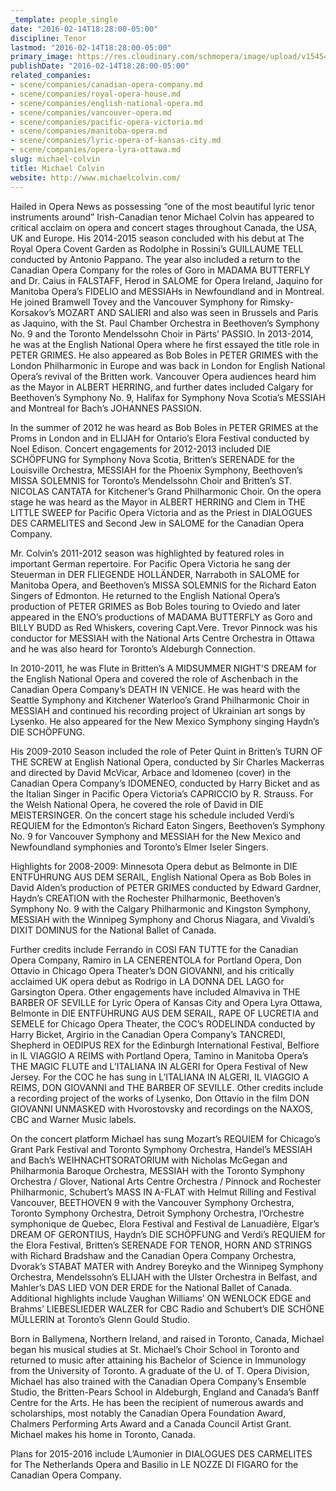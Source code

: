 ```yaml
---
_template: people_single
date: "2016-02-14T18:28:00-05:00"
discipline: Tenor
lastmod: "2016-02-14T18:28:00-05:00"
primary_image: https://res.cloudinary.com/schmopera/image/upload/v1545409169/media/webhook-uploads/1455492399181/2016-02-14---Michael-Colvin.jpg.jpg
publishDate: "2016-02-14T18:28:00-05:00"
related_companies:
- scene/companies/canadian-opera-company.md
- scene/companies/royal-opera-house.md
- scene/companies/english-national-opera.md
- scene/companies/vancouver-opera.md
- scene/companies/pacific-opera-victoria.md
- scene/companies/manitoba-opera.md
- scene/companies/lyric-opera-of-kansas-city.md
- scene/companies/opera-lyra-ottawa.md
slug: michael-colvin
title: Michael Colvin
website: http://www.michaelcolvin.com/
---
```


Hailed in Opera News as possessing “one of the most beautiful lyric tenor instruments around” Irish-Canadian tenor Michael Colvin has appeared to critical acclaim on opera and concert stages throughout Canada, the USA, UK and Europe. His 2014-2015 season concluded with his debut at The Royal Opera Covent Garden as Rodolphe in Rossini’s GUILLAUME TELL conducted by Antonio Pappano. The year also included a return to the Canadian Opera Company for the roles of Goro in MADAMA BUTTERFLY and Dr. Caius in FALSTAFF, Herod in SALOME for Opera Ireland, Jaquino for Manitoba Opera’s FIDELIO and MESSIAHs in Newfoundland and in Montreal. He joined Bramwell Tovey and the Vancouver Symphony for Rimsky-Korsakov’s MOZART AND SALIERI and also was seen in Brussels and Paris as Jaquino, with the St. Paul Chamber Orchestra in Beethoven’s Symphony No. 9 and the Toronto Mendelssohn Choir in Pärts’ PASSIO. In 2013-2014, he was at the English National Opera where he first essayed the title role in PETER GRIMES. He also appeared as Bob Boles in PETER GRIMES with the London Philharmonic in Europe and was back in London for English National Opera’s revival of the Britten work. Vancouver Opera audiences heard him as the Mayor in ALBERT HERRING, and further dates included Calgary for Beethoven’s Symphony No. 9, Halifax for Symphony Nova Scotia’s MESSIAH and Montreal for Bach’s JOHANNES PASSION.

In the summer of 2012 he was heard as Bob Boles in PETER GRIMES at the Proms in London and in ELIJAH for Ontario’s Elora Festival conducted by Noel Edison. Concert engagements for 2012-2013 included DIE SCHÖPFUNG for Symphony Nova Scotia, Britten’s SERENADE for the Louisville Orchestra, MESSIAH for the Phoenix Symphony, Beethoven’s MISSA SOLEMNIS for Toronto’s Mendelssohn Choir and Britten’s ST. NICOLAS CANTATA for Kitchener’s Grand Philharmonic Choir. On the opera stage he was heard as the Mayor in ALBERT HERRING and Clem in THE LITTLE SWEEP for Pacific Opera Victoria and as the Priest in DIALOGUES DES CARMELITES and Second Jew in SALOME for the Canadian Opera Company.

Mr. Colvin’s 2011-2012 season was highlighted by featured roles in important German repertoire. For Pacific Opera Victoria he sang der Steuerman in DER FLIEGENDE HOLLÄNDER, Narraboth in SALOME for Manitoba Opera, and Beethoven’s MISSA SOLEMNIS for the Richard Eaton Singers of Edmonton. He returned to the English National Opera’s production of PETER GRIMES as Bob Boles touring to Oviedo and later appeared in the ENO’s productions of MADAMA BUTTERFLY as Goro and BILLY BUDD as Red Whiskers, covering Capt.Vere. Trevor Pinnock was his conductor for MESSIAH with the National Arts Centre Orchestra in Ottawa and he was also heard for Toronto’s Aldeburgh Connection.

In 2010-2011, he was Flute in Britten’s A MIDSUMMER NIGHT’S DREAM for the English National Opera and covered the role of Aschenbach in the Canadian Opera Company’s DEATH IN VENICE. He was heard with the Seattle Symphony and Kitchener Waterloo’s Grand Philharmonic Choir in MESSIAH and continued his recording project of Ukrainian art songs by Lysenko. He also appeared for the New Mexico Symphony singing Haydn’s DIE SCHÖPFUNG.

His 2009-2010 Season included the role of Peter Quint in Britten’s TURN OF THE SCREW at English National Opera, conducted by Sir Charles Mackerras and directed by David McVicar, Arbace and Idomeneo (cover) in the Canadian Opera Company’s IDOMENEO, conducted by Harry Bicket and as the Italian Singer in Pacific Opera Victoria’s CAPRICCIO by R. Strauss. For the Welsh National Opera, he covered the role of David in DIE MEISTERSINGER. On the concert stage his schedule included Verdi’s REQUIEM for the Edmonton’s Richard Eaton Singers, Beethoven’s Symphony No. 9 for Vancouver Symphony and MESSIAH for the New Mexico and Newfoundland symphonies and Toronto’s Elmer Iseler Singers.

Highlights for 2008-2009: Minnesota Opera debut as Belmonte in DIE ENTFÜHRUNG AUS DEM SERAIL, English National Opera as Bob Boles in David Alden’s production of PETER GRIMES conducted by Edward Gardner, Haydn’s CREATION with the Rochester Philharmonic, Beethoven’s Symphony No. 9 with the Calgary Philharmonic and Kingston Symphony, MESSIAH with the Winnipeg Symphony and Chorus Niagara, and Vivaldi’s DIXIT DOMINUS for the National Ballet of Canada.

Further credits include Ferrando in COSI FAN TUTTE for the Canadian Opera Company, Ramiro in LA CENERENTOLA for Portland Opera, Don Ottavio in Chicago Opera Theater’s DON GIOVANNI, and his critically acclaimed UK opera debut as Rodrigo in LA DONNA DEL LAGO for Garsington Opera. Other engagements have included Almaviva in THE BARBER OF SEVILLE for Lyric Opera of Kansas City and Opera Lyra Ottawa, Belmonte in DIE ENTFÜHRUNG AUS DEM SERAIL, RAPE OF LUCRETIA and SEMELE for Chicago Opera Theater, the COC’s RODELINDA conducted by Harry Bicket, Argirio in the Canadian Opera Company’s TANCREDI, Shepherd in OEDIPUS REX for the Edinburgh International Festival, Belfiore in IL VIAGGIO A REIMS with Portland Opera, Tamino in Manitoba Opera’s THE MAGIC FLUTE and L’ITALIANA IN ALGERI for Opera Festival of New Jersey. For the COC he has sung in L’ITALIANA IN ALGERI, IL VIAGGIO A REIMS, DON GIOVANNI and THE BARBER OF SEVILLE. Other credits include a recording project of the works of Lysenko, Don Ottavio in the film DON GIOVANNI UNMASKED with Hvorostovsky and recordings on the NAXOS, CBC and Warner Music labels.

On the concert platform Michael has sung Mozart’s REQUIEM for Chicago’s Grant Park Festival and Toronto Symphony Orchestra, Handel’s MESSIAH and Bach’s WEIHNACHTSORATORIUM with Nicholas McGegan and Philharmonia Baroque Orchestra, MESSIAH with the Toronto Symphony Orchestra / Glover, National Arts Centre Orchestra / Pinnock and Rochester Philharmonic, Schubert’s MASS IN A-FLAT with Helmut Rilling and Festival Vancouver, BEETHOVEN 9 with the Vancouver Symphony Orchestra, Toronto Symphony Orchestra, Detroit Symphony Orchestra, l’Orchestre symphonique de Quebec, Elora Festival and Festival de Lanuadière, Elgar’s DREAM OF GERONTIUS, Haydn’s DIE SCHÖPFUNG and Verdi’s REQUIEM for the Elora Festival, Britten’s SERENADE FOR TENOR, HORN AND STRINGS with Richard Bradshaw and the Canadian Opera Company Orchestra, Dvorak’s STABAT MATER with Andrey Boreyko and the Winnipeg Symphony Orchestra, Mendelssohn’s ELIJAH with the Ulster Orchestra in Belfast, and Mahler’s DAS LIED VON DER ERDE for the National Ballet of Canada. Additional highlights include Vaughan Williams’ ON WENLOCK EDGE and Brahms’ LIEBESLIEDER WALZER for CBC Radio and Schubert’s DIE SCHÖNE MÜLLERIN at Toronto’s Glenn Gould Studio.

Born in Ballymena, Northern Ireland, and raised in Toronto, Canada, Michael began his musical studies at St. Michael’s Choir School in Toronto and returned to music after attaining his Bachelor of Science in Immunology from the University of Toronto. A graduate of the U. of T. Opera Division, Michael has also trained with the Canadian Opera Company’s Ensemble Studio, the Britten-Pears School in Aldeburgh, England and Canada’s Banff Centre for the Arts. He has been the recipient of numerous awards and scholarships, most notably the Canadian Opera Foundation Award, Chalmers Performing Arts Award and a Canada Council Artist Grant. Michael makes his home in Toronto, Canada.

Plans for 2015-2016 include L’Aumonier in DIALOGUES DES CARMELITES for The Netherlands Opera and Basilio in LE NOZZE DI FIGARO for the Canadian Opera Company.
